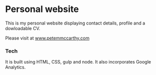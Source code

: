 # Personal website
This is my personal website displaying contact details, profile and a dowloadable CV.

Please visit at www.petemmccarthy.com

### Tech

It is built using HTML, CSS, gulp and node.
It also incorporates Google Analytics.
